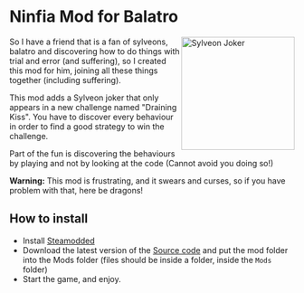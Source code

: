 # Ninfia Mod for Balatro
<img align="right" src="https://res.antikore.dev/img/test.gif" alt="Sylveon Joker" width="200">

So I have a friend that is a fan of sylveons, balatro and discovering how to do things with trial and error (and suffering), so I created this mod for him, joining all these things together (including suffering).

This mod adds a Sylveon joker that only appears in a new challenge named "Draining Kiss". You have to discover every behaviour in order to find a good strategy to win the challenge.

Part of the fun is discovering the behaviours by playing and not by looking at the code (Cannot avoid you doing so!)

**Warning:** This mod is frustrating, and it swears and curses, so if you have problem with that, here be dragons!

## How to install 
- Install [Steamodded](https://github.com/Steamodded/smods/wiki)
- Download the latest version of the [Source code](https://github.com/AntikoreDev/ninfia-mod/releases/) and put the mod folder into the Mods folder (files should be inside a folder, inside the `Mods` folder)
- Start the game, and enjoy.
